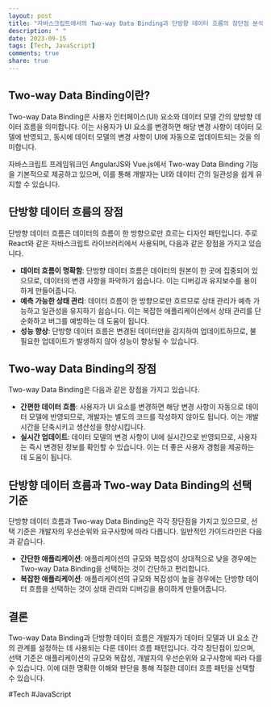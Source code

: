```yaml
---
layout: post
title: "자바스크립트에서의 Two-way Data Binding과 단방향 데이터 흐름의 장단점 분석하기"
description: " "
date: 2023-09-15
tags: [Tech, JavaScript]
comments: true
share: true
---
```


## Two-way Data Binding이란?

Two-way Data Binding은 사용자 인터페이스(UI) 요소와 데이터 모델 간의 양방향 데이터 흐름을 의미합니다. 이는 사용자가 UI 요소를 변경하면 해당 변경 사항이 데이터 모델에 반영되고, 동시에 데이터 모델의 변경 사항이 UI에 자동으로 업데이트되는 것을 의미합니다.

자바스크립트 프레임워크인 AngularJS와 Vue.js에서 Two-way Data Binding 기능을 기본적으로 제공하고 있으며, 이를 통해 개발자는 UI와 데이터 간의 일관성을 쉽게 유지할 수 있습니다.

## 단방향 데이터 흐름의 장점

단방향 데이터 흐름은 데이터의 흐름이 한 방향으로만 흐르는 디자인 패턴입니다. 주로 React와 같은 자바스크립트 라이브러리에서 사용되며, 다음과 같은 장점을 가지고 있습니다.

- **데이터 흐름이 명확함**: 단방향 데이터 흐름은 데이터의 원본이 한 곳에 집중되어 있으므로, 데이터의 변경 사항을 파악하기 쉽습니다. 이는 디버깅과 유지보수를 용이하게 만들어줍니다.
- **예측 가능한 상태 관리**: 데이터 흐름이 한 방향으로만 흐르므로 상태 관리가 예측 가능하고 일관성을 유지하기 쉽습니다. 이는 복잡한 애플리케이션에서 상태 관리를 단순화하고 버그를 예방하는 데 도움이 됩니다.
- **성능 향상**: 단방향 데이터 흐름은 변경된 데이터만을 감지하여 업데이트하므로, 불필요한 업데이트가 발생하지 않아 성능이 향상될 수 있습니다.

## Two-way Data Binding의 장점

Two-way Data Binding은 다음과 같은 장점을 가지고 있습니다.

- **간편한 데이터 흐름**: 사용자가 UI 요소를 변경하면 해당 변경 사항이 자동으로 데이터 모델에 반영되므로, 개발자는 별도의 코드를 작성하지 않아도 됩니다. 이는 개발 시간을 단축시키고 생산성을 향상시킵니다.
- **실시간 업데이트**: 데이터 모델의 변경 사항이 UI에 실시간으로 반영되므로, 사용자는 즉시 변경된 정보를 확인할 수 있습니다. 이는 더 좋은 사용자 경험을 제공하는 데 도움이 됩니다.

## 단방향 데이터 흐름과 Two-way Data Binding의 선택 기준

단방향 데이터 흐름과 Two-way Data Binding은 각각 장단점을 가지고 있으므로, 선택 기준은 개발자의 우선순위와 요구사항에 따라 다릅니다. 일반적인 가이드라인은 다음과 같습니다.

- **간단한 애플리케이션**: 애플리케이션의 규모와 복잡성이 상대적으로 낮을 경우에는 Two-way Data Binding을 선택하는 것이 간단하고 편리합니다.
- **복잡한 애플리케이션**: 애플리케이션의 규모와 복잡성이 높을 경우에는 단방향 데이터 흐름을 선택하는 것이 상태 관리와 디버깅을 용이하게 만들어줍니다.

## 결론

Two-way Data Binding과 단방향 데이터 흐름은 개발자가 데이터 모델과 UI 요소 간의 관계를 설정하는 데 사용되는 다른 데이터 흐름 패턴입니다. 각각 장단점이 있으며, 선택 기준은 애플리케이션의 규모와 복잡성, 개발자의 우선순위와 요구사항에 따라 다를 수 있습니다. 이에 대한 명확한 이해와 판단을 통해 적절한 데이터 흐름 패턴을 선택할 수 있습니다.

#Tech #JavaScript